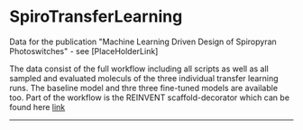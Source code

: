 # SpiroTransferLearning
Data for the publication "Machine Learning Driven Design of Spiropyran Photoswitches" - see [PlaceHolderLink]

The data consist of the full workflow including all scripts as well as all sampled and evaluated moleculs of the three individual transfer learning runs. 
The baseline model and thre three fine-tuned models are available too. Part of the workflow is the REINVENT scaffold-decorator which can be found here [link](https://github.com/undeadpixel/reinvent-scaffold-decorator)

________
